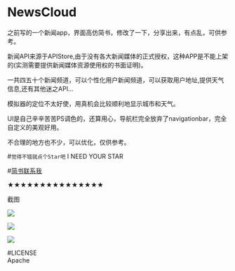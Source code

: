 # NewsCloud
之前写的一个新闻app，界面高仿简书，修改了一下，分享出来，有点乱，可供参考。

新闻API来源于APIStore,由于没有各大新闻媒体的正式授权，这种APP是不能上架的(实测需要提供新闻媒体资源使用权的书面证明)。

一共四五十个新闻频道，可以个性化用户新闻频道，可以获取用户地址,提供天气信息,还有其他迷之API...<br>

模拟器的定位不太好使，用真机会比较顺利地显示城市和天气。

UI是自己辛辛苦苦PS调色的，还算用心，导航栏完全放弃了navigationbar，完全自定义的美观好用。<br>

不合理的地方也不少，可以优化，仅供参考。<br>

#`觉得不错就点个Star吧` I NEED YOUR STAR <br>

#[简书联系我](http://www.jianshu.com/users/75cbe5be8afb/latest_articles "CONTACT ME")<br>

★★★★★★★★★★★★★★★<br>

截图<br>

![](https://github.com/JimmyStudio/NewsCloud/blob/master/pic/IMG_2322.PNG)<br>

![](https://github.com/JimmyStudio/NewsCloud/blob/master/pic/IMG_2323.PNG)<br>

![](https://github.com/JimmyStudio/NewsCloud/blob/master/pic/IMG_2324.PNG)<br>

#LICENSE<br>
Apache
